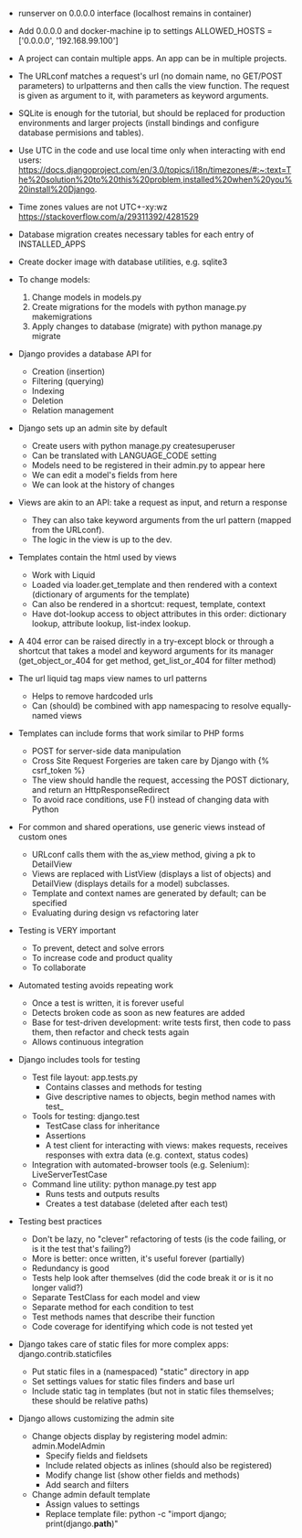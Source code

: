 - runserver on 0.0.0.0 interface (localhost remains in container)

- Add 0.0.0.0 and docker-machine ip to settings
ALLOWED_HOSTS = ['0.0.0.0', '192.168.99.100']

- A project can contain multiple apps. An app can be in multiple projects.

- The URLconf matches a request's url (no domain name, no GET/POST parameters) to urlpatterns and then calls the view function. The request is given as argument to it, with parameters as keyword arguments.

- SQLite is enough for the tutorial, but should be replaced for production environments and larger projects (install bindings and configure database permisions and tables).

- Use UTC in the code and use local time only when interacting with end users: https://docs.djangoproject.com/en/3.0/topics/i18n/timezones/#:~:text=The%20solution%20to%20this%20problem,installed%20when%20you%20install%20Django.

- Time zones values are not UTC+-xy:wz https://stackoverflow.com/a/29311392/4281529

- Database migration creates necessary tables for each entry of INSTALLED_APPS

- Create docker image with database utilities, e.g. sqlite3

- To change models:
  1. Change models in models.py
  2. Create migrations for the models with python manage.py makemigrations
  3. Apply changes to database (migrate) with python manage.py migrate

- Django provides a database API for
  - Creation (insertion)
  - Filtering (querying)
  - Indexing
  - Deletion
  - Relation management

- Django sets up an admin site by default
  - Create users with python manage.py createsuperuser
  - Can be translated with LANGUAGE_CODE setting
  - Models need to be registered in their admin.py to appear here
  - We can edit a model's fields from here
  - We can look at the history of changes

- Views are akin to an API: take a request as input, and return a response
  - They can also take keyword arguments from the url pattern (mapped from the URLconf).
  - The logic in the view is up to the dev.

- Templates contain the html used by views
  - Work with Liquid
  - Loaded via loader.get_template and then rendered with a context (dictionary of arguments for the template)
  - Can also be rendered in a shortcut: request, template, context
  - Have dot-lookup access to object attributes in this order: dictionary lookup, attribute lookup, list-index lookup.

- A 404 error can be raised directly in a try-except block or through a shortcut that takes a model and keyword arguments for its manager (get_object_or_404 for get method, get_list_or_404 for filter method)

- The url liquid tag maps view names to url patterns
  - Helps to remove hardcoded urls
  - Can (should) be combined with app namespacing to resolve equally-named views

- Templates can include forms that work similar to PHP forms
  - POST for server-side data manipulation
  - Cross Site Request Forgeries are taken care by Django with {% csrf_token %}
  - The view should handle the request, accessing the POST dictionary, and return an HttpResponseRedirect
  - To avoid race conditions, use F() instead of changing data with Python

- For common and shared operations, use generic views instead of custom ones
  - URLconf calls them with the as_view method, giving a pk to DetailView
  - Views are replaced with ListView (displays a list of objects) and DetailView (displays details for a model) subclasses.
  - Template and context names are generated by default; can be specified
  - Evaluating during design vs refactoring later

- Testing is VERY important
  - To prevent, detect and solve errors
  - To increase code and product quality
  - To collaborate

- Automated testing avoids repeating work
  - Once a test is written, it is forever useful
  - Detects broken code as soon as new features are added
  - Base for test-driven development: write tests first, then code to pass them, then refactor and check tests again
  - Allows continuous integration

- Django includes tools for testing
  - Test file layout: app.tests.py
    - Contains classes and methods for testing
    - Give descriptive names to objects, begin method names with test_
  - Tools for testing: django.test
    - TestCase class for inheritance
    - Assertions
    - A test client for interacting with views: makes requests, receives responses with extra data (e.g. context, status codes)
  - Integration with automated-browser tools (e.g. Selenium): LiveServerTestCase
  - Command line utility: python manage.py test app
    - Runs tests and outputs results
    - Creates a test database (deleted after each test)

- Testing best practices
  - Don't be lazy, no "clever" refactoring of tests (is the code failing, or is it the test that's failing?)
  - More is better: once written, it's useful forever (partially)
  - Redundancy is good
  - Tests help look after themselves (did the code break it or is it no longer valid?)
  - Separate TestClass for each model and view
  - Separate method for each condition to test
  - Test methods names that describe their function
  - Code coverage for identifying which code is not tested yet

- Django takes care of static files for more complex apps: django.contrib.staticfiles
  - Put static files in a (namespaced) "static" directory in app
  - Set settings values for static files finders and base url
  - Include static tag in templates (but not in static files themselves; these should be relative paths)

- Django allows customizing the admin site
  - Change objects display by registering model admin: admin.ModelAdmin
    - Specify fields and fieldsets
    - Include related objects as inlines (should also be registered)
    - Modify change list (show other fields and methods)
    - Add search and filters
  - Change admin default template
    - Assign values to settings
    - Replace template file: python -c "import django; print(django.__path__)"
